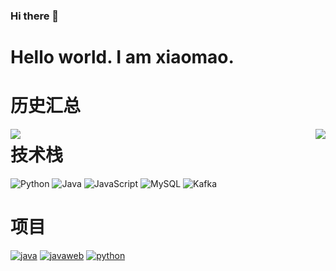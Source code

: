 ### Hi there 👋

<!--
**xiaomao-97/xiaomao-97** is a ✨ _special_ ✨ repository because its `README.md` (this file) appears on your GitHub profile.

Here are some ideas to get you started:

- 🔭 I’m currently working on ...
- 🌱 I’m currently learning ...
- 👯 I’m looking to collaborate on ...
- 🤔 I’m looking for help with ...
- 💬 Ask me about ...
- 📫 How to reach me: ...
- 😄 Pronouns: ...
- ⚡ Fun fact: ...
-->
# Hello world. I am xiaomao.

# 历史汇总
<img align="left" src="https://github-readme-stats.vercel.app/api?username=xiaomao-97&include_all_commits=true&count_private-true&custom_title=xiaomao-97'%20GitHub%20Stats&line_height=30&show_icons=true&hide_border=true&bg_color=192133&title_color=efb752&icon_color=efb752&text_color=70bed9">
<img align="right" src="https://github-readme-stats.vercel.app/api/top-langs/?username=ckend">

# 技术栈
![Python](https://img.shields.io/badge/-Python-192133?style=flat-square&logo=python&logoColor=white)
![Java](https://img.shields.io/badge/-Django-192133?style=flat-square&logo=figma&logoColor=white)
![JavaScript](https://img.shields.io/badge/-PHP-192133?style=flat-square&logo=figma&logoColor=white)
![MySQL](https://img.shields.io/badge/-MySQL-192133?style=flat-square&logo=mysql&logoColor=white)
![Kafka](https://img.shields.io/badge/-Kafka-192133?style=flat-square&logo=apache-kafka&logoColor=white)

# 项目
[![java](https://img.shields.io/badge/pythondict-quant-192133?style=flat-square)](https://github.com/xiaomao-97/java)
[![javaweb](https://img.shields.io/badge/scihub-cn-192133?style=flat-square)](https://github.com/xiaomao-97/javaweb)
[![python](https://img.shields.io/badge/scihub-cn-192133?style=flat-square)](https://github.com/xiaomao-97/python)



